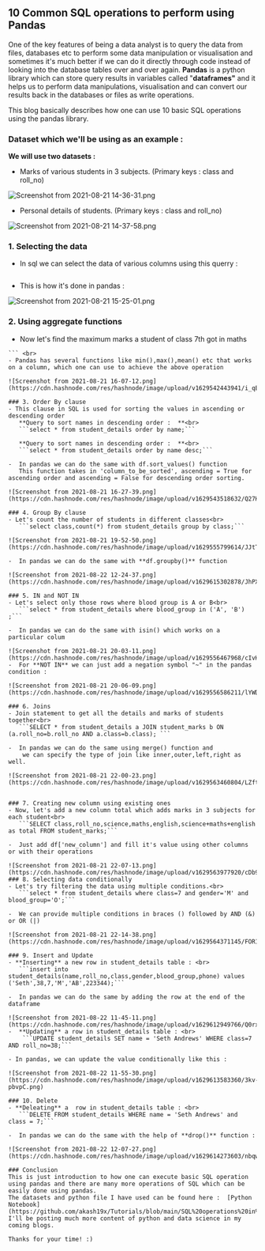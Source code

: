 ## 10 Common SQL operations to perform using Pandas

One of the key features of being a data analyst is to query the data from files, databases etc to perform some data manipulation or visualisation and sometimes it's much better if we can do it directly through code instead of looking into the database tables over and over again.
**Pandas** is a python library which can store query results in variables called "**dataframes"** and it helps us to perform data manipulations, visualisation and can convert our results back in the databases or files as write operations.

This blog basically describes how one can use 10 basic SQL operations using the pandas library.
### Dataset which we'll be using as an example :
 **We will use two datasets :**
- Marks of various students in 3 subjects. (Primary keys : class and roll_no)

![Screenshot from 2021-08-21 14-36-31.png](https://cdn.hashnode.com/res/hashnode/image/upload/v1629537007599/FoWJLvTI9.png)

- Personal details of students. (Primary keys : class and roll_no)

![Screenshot from 2021-08-21 14-37-58.png](https://cdn.hashnode.com/res/hashnode/image/upload/v1629537039557/WUPPrMHjw.png)

### 1. Selecting the data

- In sql we can select the data of various columns using this querry :<br>
```SELECT name,roll_no,phone FROM student_details;
``` 
- This is how it's done in pandas : 

![Screenshot from 2021-08-21 15-25-01.png](https://cdn.hashnode.com/res/hashnode/image/upload/v1629539728388/EHGLD5MFu.png)

### 2. Using aggregate functions 
- Now let's find the maximum marks a student of class 7th got in maths<br>
```SELECT max(maths) FROM student_marks WHERE class=7;
``` <br>
- Pandas has several functions like min(),max(),mean() etc that works on a column, which one can use to achieve the above operation

![Screenshot from 2021-08-21 16-07-12.png](https://cdn.hashnode.com/res/hashnode/image/upload/v1629542443941/i_qEGMbEk.png)
 
### 3. Order By clause
- This clause in SQL is used for sorting the values in ascending or descending order
   **Query to sort names in descending order :  **<br>
   ```select * from student_details order by name;```

   **Query to sort names in descending order :  **<br>
   ```select * from student_details order by name desc;``` 

-  In pandas we can do the same with df.sort_values() function
   This function takes in 'column_to_be_sorted', ascending = True for ascending order and ascending = False for descending order sorting.

![Screenshot from 2021-08-21 16-27-39.png](https://cdn.hashnode.com/res/hashnode/image/upload/v1629543518632/Q27HQNKAD.png)

### 4. Group By clause
- Let's count the number of students in different classes<br>
   ```select class,count(*) from student_details group by class;```

![Screenshot from 2021-08-21 19-52-50.png](https://cdn.hashnode.com/res/hashnode/image/upload/v1629555799614/JJtTYH5YJ.png)

-  In pandas we can do the same with **df.groupby()** function

![Screenshot from 2021-08-22 12-24-37.png](https://cdn.hashnode.com/res/hashnode/image/upload/v1629615302878/JhPXlyAsv.png)

### 5. IN and NOT IN
- Let's select only those rows where blood group is A or B<br>
   ```select * from student_details where blood_group in ('A', 'B') ;```

-  In pandas we can do the same with isin() which works on a particular colum
   
![Screenshot from 2021-08-21 20-03-11.png](https://cdn.hashnode.com/res/hashnode/image/upload/v1629556467968/cIvHQWU95.png)
-  For **NOT IN** we can just add a negation symbol "~" in the pandas condition :

![Screenshot from 2021-08-21 20-06-09.png](https://cdn.hashnode.com/res/hashnode/image/upload/v1629556586211/lYWD5stbo.png)

### 6. Joins
- Join statement to get all the details and marks of students together<br>
   ```SELECT * from student_details a JOIN student_marks b ON (a.roll_no=b.roll_no AND a.class=b.class); ```

-  In pandas we can do the same using merge() function and
    we can specify the type of join like inner,outer,left,right as well.
   
![Screenshot from 2021-08-21 22-00-23.png](https://cdn.hashnode.com/res/hashnode/image/upload/v1629563460804/LZft2PGsO.png)


### 7. Creating new column using existing ones
- Now, let's add a new column total which adds marks in 3 subjects for each student<br>
   ```SELECT class,roll_no,science,maths,english,science+maths+english as total FROM student_marks;```

-  Just add df['new_column'] and fill it's value using other columns or with their operations

![Screenshot from 2021-08-21 22-07-13.png](https://cdn.hashnode.com/res/hashnode/image/upload/v1629563977920/cDb9tSVZh.png)
### 8. Selecting data conditionally
- Let's try filtering the data using multiple conditions.<br>
   ```select * from student_details where class=7 and gender='M' and blood_group='O';```

-  We can provide multiple conditions in braces () followed by AND (&) or OR (|)

![Screenshot from 2021-08-21 22-14-38.png](https://cdn.hashnode.com/res/hashnode/image/upload/v1629564371145/FOR1MdsNa.png)

### 9. Insert and Update 
- **Inserting** a new row in student_details table : <br>
   ```insert into student_details(name,roll_no,class,gender,blood_group,phone) values ('Seth',38,7,'M','AB',223344);```

-  In pandas we can do the same by adding the row at the end of the dataframe
   
![Screenshot from 2021-08-22 11-45-11.png](https://cdn.hashnode.com/res/hashnode/image/upload/v1629612949766/Q0rxIfhuz.png)
-  **Updating** a row in student_details table : <br>
    ```UPDATE student_details SET name = 'Seth Andrews' WHERE class=7 AND roll_no=38;```

- In pandas, we can update the value conditionally like this : 

![Screenshot from 2021-08-22 11-55-30.png](https://cdn.hashnode.com/res/hashnode/image/upload/v1629613583360/3kv-pbvpC.png)

### 10. Delete
- **Deleating** a  row in student_details table : <br>
   ```DELETE FROM student_details WHERE name = 'Seth Andrews' and class = 7;```

-  In pandas we can do the same with the help of **drop()** function :

![Screenshot from 2021-08-22 12-07-27.png](https://cdn.hashnode.com/res/hashnode/image/upload/v1629614273603/nbqwNQhb-.png)

### Conclusion
This is just introduction to how one can execute basic SQL operation using pandas and there are many more operations of SQL which can be easily done using pandas.
The datasets and python file I have used can be found here :  [Python Notebook](https://github.com/akash19x/Tutorials/blob/main/SQL%20operations%20in%20Pandas.ipynb) 
I'll be posting much more content of python and data science in my coming blogs.

Thanks for your time! :)
